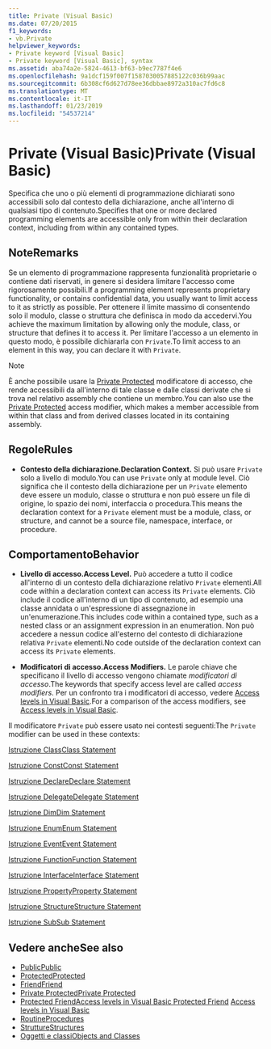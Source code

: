 ```yaml
---
title: Private (Visual Basic)
ms.date: 07/20/2015
f1_keywords:
- vb.Private
helpviewer_keywords:
- Private keyword [Visual Basic]
- Private keyword [Visual Basic], syntax
ms.assetid: aba74a2e-5824-4613-bf63-b9ec7787f4e6
ms.openlocfilehash: 9a1dcf159f007f1587030057885122c036b99aac
ms.sourcegitcommit: 6b308cf6d627d78ee36dbbae8972a310ac7fd6c8
ms.translationtype: MT
ms.contentlocale: it-IT
ms.lasthandoff: 01/23/2019
ms.locfileid: "54537214"
---
```

# <a name="private-visual-basic"></a><span data-ttu-id="518c6-102">Private (Visual Basic)</span><span class="sxs-lookup"><span data-stu-id="518c6-102">Private (Visual Basic)</span></span>
<span data-ttu-id="518c6-103">Specifica che uno o più elementi di programmazione dichiarati sono accessibili solo dal contesto della dichiarazione, anche all'interno di qualsiasi tipo di contenuto.</span><span class="sxs-lookup"><span data-stu-id="518c6-103">Specifies that one or more declared programming elements are accessible only from within their declaration context, including from within any contained types.</span></span>  
  
## <a name="remarks"></a><span data-ttu-id="518c6-104">Note</span><span class="sxs-lookup"><span data-stu-id="518c6-104">Remarks</span></span>  
 <span data-ttu-id="518c6-105">Se un elemento di programmazione rappresenta funzionalità proprietarie o contiene dati riservati, in genere si desidera limitare l'accesso come rigorosamente possibili.</span><span class="sxs-lookup"><span data-stu-id="518c6-105">If a programming element represents proprietary functionality, or contains confidential data, you usually want to limit access to it as strictly as possible.</span></span> <span data-ttu-id="518c6-106">Per ottenere il limite massimo di consentendo solo il modulo, classe o struttura che definisca in modo da accedervi.</span><span class="sxs-lookup"><span data-stu-id="518c6-106">You achieve the maximum limitation by allowing only the module, class, or structure that defines it to access it.</span></span> <span data-ttu-id="518c6-107">Per limitare l'accesso a un elemento in questo modo, è possibile dichiararla con `Private`.</span><span class="sxs-lookup"><span data-stu-id="518c6-107">To limit access to an element in this way, you can declare it with `Private`.</span></span>  

> [!NOTE]
> <span data-ttu-id="518c6-108">È anche possibile usare la [Private Protected](private-protected.md) modificatore di accesso, che rende accessibili da all'interno di tale classe e dalle classi derivate che si trova nel relativo assembly che contiene un membro.</span><span class="sxs-lookup"><span data-stu-id="518c6-108">You can also use the [Private Protected](private-protected.md) access modifier, which makes a member accessible from within that class and from derived classes located in its containing assembly.</span></span>

## <a name="rules"></a><span data-ttu-id="518c6-109">Regole</span><span class="sxs-lookup"><span data-stu-id="518c6-109">Rules</span></span>  

-   <span data-ttu-id="518c6-110">**Contesto della dichiarazione.**</span><span class="sxs-lookup"><span data-stu-id="518c6-110">**Declaration Context.**</span></span> <span data-ttu-id="518c6-111">Si può usare `Private` solo a livello di modulo.</span><span class="sxs-lookup"><span data-stu-id="518c6-111">You can use `Private` only at module level.</span></span> <span data-ttu-id="518c6-112">Ciò significa che il contesto della dichiarazione per un `Private` elemento deve essere un modulo, classe o struttura e non può essere un file di origine, lo spazio dei nomi, interfaccia o procedura.</span><span class="sxs-lookup"><span data-stu-id="518c6-112">This means the declaration context for a `Private` element must be a module, class, or structure, and cannot be a source file, namespace, interface, or procedure.</span></span>  
  
## <a name="behavior"></a><span data-ttu-id="518c6-113">Comportamento</span><span class="sxs-lookup"><span data-stu-id="518c6-113">Behavior</span></span>  
  
-   <span data-ttu-id="518c6-114">**Livello di accesso.**</span><span class="sxs-lookup"><span data-stu-id="518c6-114">**Access Level.**</span></span> <span data-ttu-id="518c6-115">Può accedere a tutto il codice all'interno di un contesto della dichiarazione relativo `Private` elementi.</span><span class="sxs-lookup"><span data-stu-id="518c6-115">All code within a declaration context can access its `Private` elements.</span></span> <span data-ttu-id="518c6-116">Ciò include il codice all'interno di un tipo di contenuto, ad esempio una classe annidata o un'espressione di assegnazione in un'enumerazione.</span><span class="sxs-lookup"><span data-stu-id="518c6-116">This includes code within a contained type, such as a nested class or an assignment expression in an enumeration.</span></span> <span data-ttu-id="518c6-117">Non può accedere a nessun codice all'esterno del contesto di dichiarazione relativa `Private` elementi.</span><span class="sxs-lookup"><span data-stu-id="518c6-117">No code outside of the declaration context can access its `Private` elements.</span></span>  
  
-   <span data-ttu-id="518c6-118">**Modificatori di accesso.**</span><span class="sxs-lookup"><span data-stu-id="518c6-118">**Access Modifiers.**</span></span> <span data-ttu-id="518c6-119">Le parole chiave che specificano il livello di accesso vengono chiamate *modificatori di accesso*.</span><span class="sxs-lookup"><span data-stu-id="518c6-119">The keywords that specify access level are called *access modifiers*.</span></span> <span data-ttu-id="518c6-120">Per un confronto tra i modificatori di accesso, vedere [Access levels in Visual Basic](../../../visual-basic/programming-guide/language-features/declared-elements/access-levels.md).</span><span class="sxs-lookup"><span data-stu-id="518c6-120">For a comparison of the access modifiers, see [Access levels in Visual Basic](../../../visual-basic/programming-guide/language-features/declared-elements/access-levels.md).</span></span>  
  
 <span data-ttu-id="518c6-121">Il modificatore `Private` può essere usato nei contesti seguenti:</span><span class="sxs-lookup"><span data-stu-id="518c6-121">The `Private` modifier can be used in these contexts:</span></span>  
  
 [<span data-ttu-id="518c6-122">Istruzione Class</span><span class="sxs-lookup"><span data-stu-id="518c6-122">Class Statement</span></span>](../../../visual-basic/language-reference/statements/class-statement.md)  
  
 [<span data-ttu-id="518c6-123">Istruzione Const</span><span class="sxs-lookup"><span data-stu-id="518c6-123">Const Statement</span></span>](../../../visual-basic/language-reference/statements/const-statement.md)  
  
 [<span data-ttu-id="518c6-124">Istruzione Declare</span><span class="sxs-lookup"><span data-stu-id="518c6-124">Declare Statement</span></span>](../../../visual-basic/language-reference/statements/declare-statement.md)  
  
 [<span data-ttu-id="518c6-125">Istruzione Delegate</span><span class="sxs-lookup"><span data-stu-id="518c6-125">Delegate Statement</span></span>](../../../visual-basic/language-reference/statements/delegate-statement.md)  
  
 [<span data-ttu-id="518c6-126">Istruzione Dim</span><span class="sxs-lookup"><span data-stu-id="518c6-126">Dim Statement</span></span>](../../../visual-basic/language-reference/statements/dim-statement.md)  
  
 [<span data-ttu-id="518c6-127">Istruzione Enum</span><span class="sxs-lookup"><span data-stu-id="518c6-127">Enum Statement</span></span>](../../../visual-basic/language-reference/statements/enum-statement.md)  
  
 [<span data-ttu-id="518c6-128">Istruzione Event</span><span class="sxs-lookup"><span data-stu-id="518c6-128">Event Statement</span></span>](../../../visual-basic/language-reference/statements/event-statement.md)  
  
 [<span data-ttu-id="518c6-129">Istruzione Function</span><span class="sxs-lookup"><span data-stu-id="518c6-129">Function Statement</span></span>](../../../visual-basic/language-reference/statements/function-statement.md)  
  
 [<span data-ttu-id="518c6-130">Istruzione Interface</span><span class="sxs-lookup"><span data-stu-id="518c6-130">Interface Statement</span></span>](../../../visual-basic/language-reference/statements/interface-statement.md)  
  
 [<span data-ttu-id="518c6-131">Istruzione Property</span><span class="sxs-lookup"><span data-stu-id="518c6-131">Property Statement</span></span>](../../../visual-basic/language-reference/statements/property-statement.md)  
  
 [<span data-ttu-id="518c6-132">Istruzione Structure</span><span class="sxs-lookup"><span data-stu-id="518c6-132">Structure Statement</span></span>](../../../visual-basic/language-reference/statements/structure-statement.md)  
  
 [<span data-ttu-id="518c6-133">Istruzione Sub</span><span class="sxs-lookup"><span data-stu-id="518c6-133">Sub Statement</span></span>](../../../visual-basic/language-reference/statements/sub-statement.md)  
  
## <a name="see-also"></a><span data-ttu-id="518c6-134">Vedere anche</span><span class="sxs-lookup"><span data-stu-id="518c6-134">See also</span></span>
- [<span data-ttu-id="518c6-135">Public</span><span class="sxs-lookup"><span data-stu-id="518c6-135">Public</span></span>](../../../visual-basic/language-reference/modifiers/public.md)
- [<span data-ttu-id="518c6-136">Protected</span><span class="sxs-lookup"><span data-stu-id="518c6-136">Protected</span></span>](../../../visual-basic/language-reference/modifiers/protected.md)
- [<span data-ttu-id="518c6-137">Friend</span><span class="sxs-lookup"><span data-stu-id="518c6-137">Friend</span></span>](../../../visual-basic/language-reference/modifiers/friend.md)
- [<span data-ttu-id="518c6-138">Private Protected</span><span class="sxs-lookup"><span data-stu-id="518c6-138">Private Protected</span></span>](./private-protected.md)
- <span data-ttu-id="518c6-139">[Protected Friend](./protected-friend.md)[Access levels in Visual Basic    ](../../../visual-basic/programming-guide/language-features/declared-elements/access-levels.md)</span><span class="sxs-lookup"><span data-stu-id="518c6-139">[Protected Friend](./protected-friend.md)    [Access levels in Visual Basic](../../../visual-basic/programming-guide/language-features/declared-elements/access-levels.md)</span></span>
- [<span data-ttu-id="518c6-140">Routine</span><span class="sxs-lookup"><span data-stu-id="518c6-140">Procedures</span></span>](../../../visual-basic/programming-guide/language-features/procedures/index.md)
- [<span data-ttu-id="518c6-141">Strutture</span><span class="sxs-lookup"><span data-stu-id="518c6-141">Structures</span></span>](../../../visual-basic/programming-guide/language-features/data-types/structures.md)
- [<span data-ttu-id="518c6-142">Oggetti e classi</span><span class="sxs-lookup"><span data-stu-id="518c6-142">Objects and Classes</span></span>](../../../visual-basic/programming-guide/language-features/objects-and-classes/index.md)
